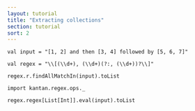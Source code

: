 ```yaml
---
layout: tutorial
title: "Extracting collections"
section: tutorial
sort: 2
---
```


```tut
val input = "[1, 2] and then [3, 4] followed by [5, 6, 7]"
```

```tut:silent
val regex = "\\[(\\d+), (\\d+)(?:, (\\d+))?\\]"
```

```tut
regex.r.findAllMatchIn(input).toList
```

```tut:silent
import kantan.regex.ops._
```

```tut
regex.regex[List[Int]].eval(input).toList
```

